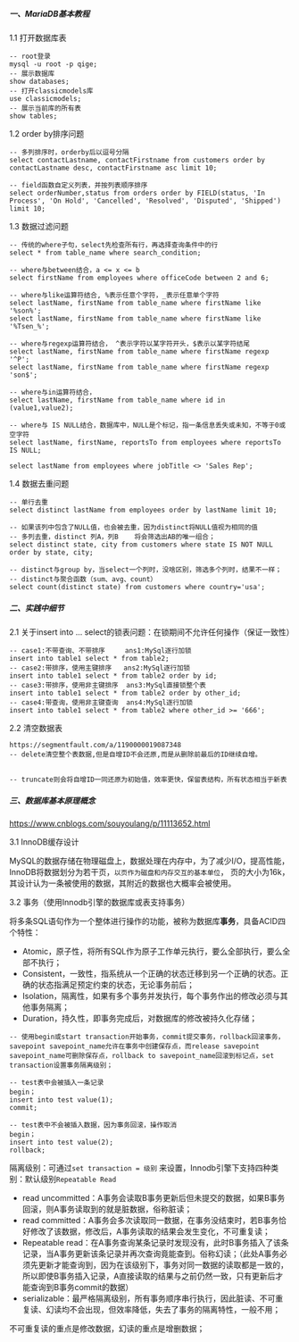 ##### 一、MariaDB基本教程

1.1 打开数据库表

```mysql
-- root登录
mysql -u root -p qige;
-- 展示数据库
show databases;
-- 打开classicmodels库
use classicmodels;
-- 展示当前库的所有表
show tables;
```

1.2 order by排序问题

```mysql
-- 多列排序时，orderby后以逗号分隔
select contactLastname, contactFirstname from customers order by contactLastname desc, contactFirstname asc limit 10;

-- field函数自定义列表，并按列表顺序排序
select orderNumber,status from orders order by FIELD(status, 'In Process', 'On Hold', 'Cancelled', 'Resolved', 'Disputed', 'Shipped') limit 10;
```

1.3 数据过滤问题

```mysql
-- 传统的where子句，select先检查所有行，再选择查询条件中的行
select * from table_name where search_condition; 

-- where与between结合，a <= x <= b
select firstName from employees where officeCode between 2 and 6;

-- where与like运算符结合, %表示任意个字符，_表示任意单个字符
select lastName, firstName from table_name where firstName like '%son%';
select lastName, firstName from table_name where firstName like '%Tsen_%';

-- where与regexp运算符结合， ^表示字符以某字符开头，$表示以某字符结尾
select lastName, firstName from table_name where firstName regexp '^P';
select lastName, firstName from table_name where firstName regexp 'son$';

-- where与in运算符结合， 
select lastName, firstName from table_name where id in (value1,value2);

-- where与 IS NULL结合，数据库中，NULL是个标记，指一条信息丢失或未知，不等于0或空字符
select lastName, firstName, reportsTo from employees where reportsTo IS NULL;

select lastName from employees where jobTitle <> 'Sales Rep';
```

1.4 数据去重问题

```mysql
-- 单行去重
select distinct lastName from employees order by lastName limit 10;

-- 如果该列中包含了NULL值，也会被去重，因为distinct将NULL值视为相同的值
-- 多列去重，distinct 列A，列B    将会筛选出AB的唯一组合；
select distinct state, city from customers where state IS NOT NULL order by state, city;

-- distinct与group by，当select一个列时，没啥区别，筛选多个列时，结果不一样；
-- distinct与聚合函数（sum、avg、count）
select count(distinct state) from customers where country='usa';
```



##### 二、实践中细节

2.1 关于insert into ... select的锁表问题：在锁期间不允许任何操作（保证一致性）

```mysql
-- case1:不带查询、不带排序     ans1:MySql逐行加锁
insert into table1 select * from table2;
-- case2:带排序，使用主键排序   ans2:MySql逐行加锁
insert into table1 select * from table2 order by id;
-- case3:带排序，使用非主键排序  ans3:MySql直接锁整个表
insert into table1 select * from table2 order by other_id;
-- case4:带查询，使用非主键查询  ans4:MySql逐行加锁
insert into table1 select * from table2 where other_id >= '666';
```

2.2 清空数据表

```mysql
https://segmentfault.com/a/1190000019087348
-- delete清空整个表数据,但是自增ID不会还原,而是从删除前最后的ID继续自增。


-- truncate则会将自增ID一同还原为初始值，效率更快，保留表结构，所有状态相当于新表
```









##### 三、数据库基本原理概念

https://www.cnblogs.com/souyoulang/p/11113652.html

3.1 InnoDB缓存设计

​      MySQL的数据存储在物理磁盘上，数据处理在内存中，为了减少I/O，提高性能，InnoDB将数据划分为若干页，`以页作为磁盘和内存交互的基本单位`， 页的大小为16k，其设计认为一条被使用的数据，其附近的数据也大概率会被使用。

3.2 事务（使用Innodb引擎的数据库或表支持事务）

​	   将多条SQL语句作为一个整体进行操作的功能，被称为数据库**事务**，具备ACID四个特性：

- Atomic，原子性，将所有SQL作为原子工作单元执行，要么全部执行，要么全部不执行；
- Consistent，一致性，指系统从一个正确的状态迁移到另一个正确的状态。正确的状态指满足预定约束的状态，无论事务前后；
- Isolation，隔离性，如果有多个事务并发执行，每个事务作出的修改必须与其他事务隔离；
- Duration，持久性，即事务完成后，对数据库的修改被持久化存储；

```mysql
-- 使用begin或start transaction开始事务，commit提交事务，rollback回滚事务，savepoint savepoint_name允许在事务中创建保存点，而release savepoint savepoint_name可删除保存点，rollback to savepoint_name回滚到标记点，set transaction设置事务隔离级别；

-- test表中会被插入一条记录
begin；
insert into test value(1);
commit;

-- test表中不会被插入数据，因为事务回滚，操作取消
begin；
insert into test value(2);
rollback;
```

隔离级别：可通过`set transaction = 级别` 来设置，Innodb引擎下支持四种类别：默认级别`Repeatable Read`

- read uncommitted：A事务会读取B事务更新后但未提交的数据，如果B事务回滚，则A事务读取到的就是脏数据，俗称脏读；
- read committed：A事务会多次读取同一数据，在事务没结束时，若B事务恰好修改了该数据，修改后，A事务读取的结果会发生变化，不可重复读；
- Repeatable  read：在A事务查询某条记录时发现没有，此时B事务插入了该条记录，当A事务更新该条记录并再次查询竟能查到。俗称幻读；（此处A事务必须先更新才能查询到，因为在该级别下，事务对同一数据的读取都是一致的，所以即使B事务插入记录，A直接读取的结果与之前仍然一致，只有更新后才能查询到B事务commit的数据）
- serializable：最严格隔离级别，所有事务顺序串行执行，因此脏读、不可重复读、幻读均不会出现，但效率降低，失去了事务的隔离特性，一般不用；

不可重复读的重点是修改数据，幻读的重点是增删数据；